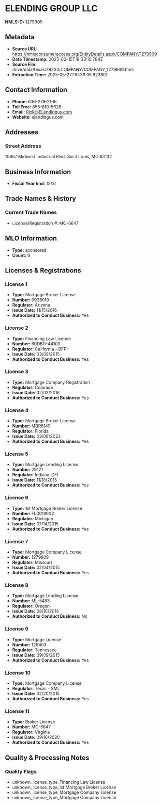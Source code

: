 # ELENDING GROUP LLC

**NMLS ID:** 1279909

## Metadata
- **Source URL:** https://nmlsconsumeraccess.org/EntityDetails.aspx/COMPANY/1279909
- **Data Timestamp:** 2025-02-15T18:33:10.784Z
- **Source File:** drive/data/texas/78230/COMPANY/COMPANY_1279909.html
- **Extraction Time:** 2025-05-27T10:39:05.623601

## Contact Information
- **Phone:** 636-279-2166
- **Toll Free:** 855-810-5626
- **Email:** Rick@ELendingus.com
- **Website:** elendingus.com

## Addresses
### Street Address
10667 Midwest Industrial Blvd; Saint Louis, MO 63132

## Business Information
- **Fiscal Year End:** 12/31

## Trade Names & History
### Current Trade Names
- License/Registration #: MC-6647

## MLO Information
- **Type:** sponsored
- **Count:** 6

## Licenses & Registrations

### License 1
- **Type:** Mortgage Broker License
- **Number:** 0938019
- **Regulator:** Arizona
- **Issue Date:** 11/15/2016
- **Authorized to Conduct Business:** Yes

### License 2
- **Type:** Financing Law License
- **Number:** 60DBO-44103
- **Regulator:** California - DFPI
- **Issue Date:** 03/09/2015
- **Authorized to Conduct Business:** Yes

### License 3
- **Type:** Mortgage Company Registration
- **Regulator:** Colorado
- **Issue Date:** 02/02/2016
- **Authorized to Conduct Business:** Yes

### License 4
- **Type:** Mortgage Broker License
- **Number:** MBR6149
- **Regulator:** Florida
- **Issue Date:** 03/06/2023
- **Authorized to Conduct Business:** Yes

### License 5
- **Type:** Mortgage Lending License
- **Number:** 29127
- **Regulator:** Indiana-DFI
- **Issue Date:** 11/18/2015
- **Authorized to Conduct Business:** Yes

### License 6
- **Type:** 1st Mortgage Broker License
- **Number:** FL0019902
- **Regulator:** Michigan
- **Issue Date:** 07/14/2015
- **Authorized to Conduct Business:** Yes

### License 7
- **Type:** Mortgage Company License
- **Number:** 1279909
- **Regulator:** Missouri
- **Issue Date:** 02/04/2015
- **Authorized to Conduct Business:** Yes

### License 8
- **Type:** Mortgage Lending License
- **Number:** ML-5483
- **Regulator:** Oregon
- **Issue Date:** 08/16/2016
- **Authorized to Conduct Business:** No

### License 9
- **Type:** Mortgage License
- **Number:** 125403
- **Regulator:** Tennessee
- **Issue Date:** 09/09/2015
- **Authorized to Conduct Business:** Yes

### License 10
- **Type:** Mortgage Company License
- **Regulator:** Texas - SML
- **Issue Date:** 02/20/2015
- **Authorized to Conduct Business:** Yes

### License 11
- **Type:** Broker License
- **Number:** MC-6647
- **Regulator:** Virginia
- **Issue Date:** 09/16/2020
- **Authorized to Conduct Business:** Yes

## Quality & Processing Notes
### Quality Flags
- unknown_license_type_Financing Law License
- unknown_license_type_1st Mortgage Broker License
- unknown_license_type_Mortgage Company License
- unknown_license_type_Mortgage Company License
